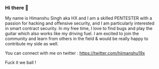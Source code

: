 ### Hi there 👋
My name is Himanshu Singh aka HX and I am a skilled PENTESTER with a passion for hacking and offensive security, and I am particularly interested in smart contract security.
In my free time, I love to find bugs and play the guitar which also works like my driving fuel.
I am excited to join the community and learn from others in the field & would be really happy to contribute my side as well. 


You can connect with me on twitter : https://twitter.com/hiimanshu19x 

Fuck it we ball !

